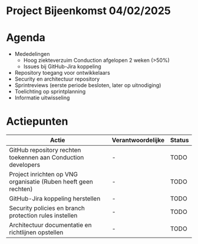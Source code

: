 # Project Bijeenkomst 04/02/2025

# Agenda
- Mededelingen
  - Hoog ziekteverzuim Conduction afgelopen 2 weken (>50%)
  - Issues bij GitHub-Jira koppeling
- Repository toegang voor ontwikkelaars
- Security en architectuur repository
- Sprintreviews (eerste periode besloten, later op uitnodiging)
- Toelichting op sprintplanning
- Informatie uitwisseling

# Actiepunten

| Actie | Verantwoordelijke | Status |
|-------|------------------|---------|
| GitHub repository rechten toekennen aan Conduction developers | - | TODO |
| Project inrichten op VNG organisatie (Ruben heeft geen rechten) | - | TODO |
| GitHub-Jira koppeling herstellen | - | TODO |
| Security policies en branch protection rules instellen | - | TODO |
| Architectuur documentatie en richtlijnen opstellen | - | TODO |
